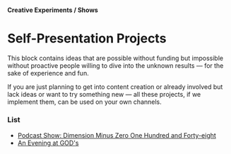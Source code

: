 #### Creative Experiments / Shows

# Self-Presentation Projects

This block contains ideas that are possible without funding but impossible without proactive people willing to dive into the unknown results — for the sake of experience and fun.

If you are just planning to get into content creation or already involved but lack ideas or want to try something new — all these projects, if we implement them, can be used on your own channels.

### List

- [Podcast Show: Dimension Minus Zero One Hundred and Forty-eight](/podcast-show)
- [An Evening at GOD's](/god-evening)